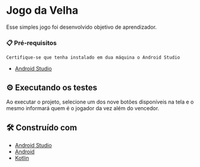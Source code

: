# Jogo da Velha

Esse simples jogo foi desenvolvido objetivo de aprendizador.

### 📋 Pré-requisitos

```
Certifique-se que tenha instalado em dua máquina o Android Studio
```
* [Android Studio](https://developer.android.com/studio)

## ⚙️ Executando os testes

Ao executar o projeto, selecione um dos nove botões disponíveis na tela e o mesmo informará quem é o jogador da vez além do vencedor.

## 🛠️ Construído com

* [Android Studio](https://developer.android.com/studio)
* [Android](https://www.android.com/intl/pt-BR_br/)
* [Kotlin](https://kotlinlang.org/)
